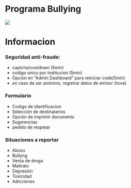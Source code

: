 <h1>Programa Bullying</h1>
<img src='https://www.linkpicture.com/q/Wireframe-v3.png'>

<h1>Informacion</h1>
<h3>Seguridad anti-fraude:</h3>
<ul>
	<li>captcha/cooldown (5min)</li>
	<li>codigo unico por institucion (5min)</li>
	<li>Opcion en "Admin Dashboard" para reiniciar code(5min)</li>
	<li>en caso de ser anónimo, registrar datos de emisor (hora)</li>
</ul>

<h3>Formulario</h3>
<ul>
	<li>Codigo de identificacion</li>
	<li>Selección de destinatarios</li>
	<li>Opción de imprimir documento</li>
	<li>Sugerencias</li>
	<li>pedido de respetar</li>
</ul>

<h3>Situaciones a reportar</h3>
<ul>
	<li>Abuso</li>
	<li>Bullyng</li>
	<li>Venta de droga</li>
	<li>Maltrato</li>
	<li>Depresión</li>
	<li>Toxicidad</li>
	<li>Adicciones</li>
</ul>
